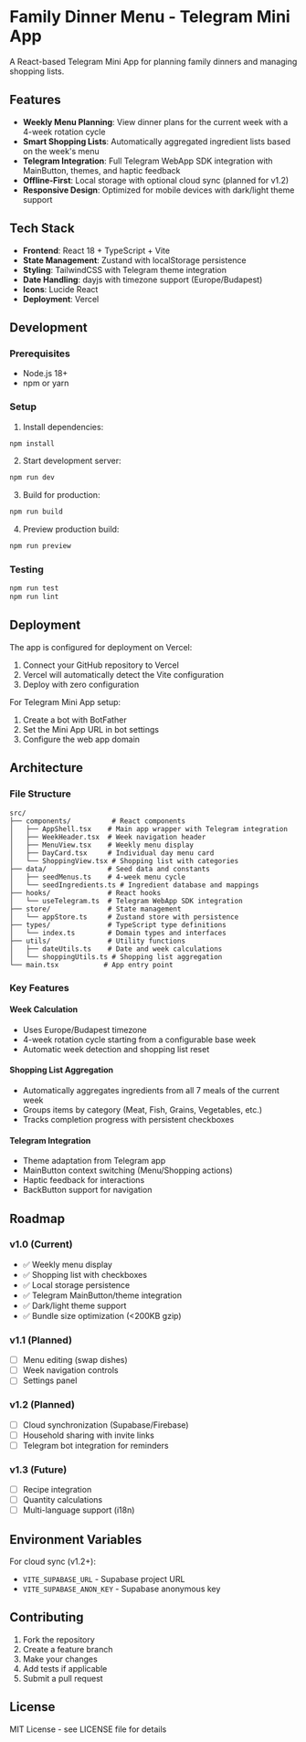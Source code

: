 # Family Dinner Menu - Telegram Mini App

A React-based Telegram Mini App for planning family dinners and managing shopping lists.

## Features

- **Weekly Menu Planning**: View dinner plans for the current week with a 4-week rotation cycle
- **Smart Shopping Lists**: Automatically aggregated ingredient lists based on the week's menu
- **Telegram Integration**: Full Telegram WebApp SDK integration with MainButton, themes, and haptic feedback
- **Offline-First**: Local storage with optional cloud sync (planned for v1.2)
- **Responsive Design**: Optimized for mobile devices with dark/light theme support

## Tech Stack

- **Frontend**: React 18 + TypeScript + Vite
- **State Management**: Zustand with localStorage persistence
- **Styling**: TailwindCSS with Telegram theme integration
- **Date Handling**: dayjs with timezone support (Europe/Budapest)
- **Icons**: Lucide React
- **Deployment**: Vercel

## Development

### Prerequisites

- Node.js 18+
- npm or yarn

### Setup

1. Install dependencies:
```bash
npm install
```

2. Start development server:
```bash
npm run dev
```

3. Build for production:
```bash
npm run build
```

4. Preview production build:
```bash
npm run preview
```

### Testing

```bash
npm run test
npm run lint
```

## Deployment

The app is configured for deployment on Vercel:

1. Connect your GitHub repository to Vercel
2. Vercel will automatically detect the Vite configuration
3. Deploy with zero configuration

For Telegram Mini App setup:
1. Create a bot with BotFather
2. Set the Mini App URL in bot settings
3. Configure the web app domain

## Architecture

### File Structure

```
src/
├── components/          # React components
│   ├── AppShell.tsx    # Main app wrapper with Telegram integration
│   ├── WeekHeader.tsx  # Week navigation header
│   ├── MenuView.tsx    # Weekly menu display
│   ├── DayCard.tsx     # Individual day menu card
│   └── ShoppingView.tsx # Shopping list with categories
├── data/               # Seed data and constants
│   ├── seedMenus.ts    # 4-week menu cycle
│   └── seedIngredients.ts # Ingredient database and mappings
├── hooks/              # React hooks
│   └── useTelegram.ts  # Telegram WebApp SDK integration
├── store/              # State management
│   └── appStore.ts     # Zustand store with persistence
├── types/              # TypeScript type definitions
│   └── index.ts        # Domain types and interfaces
├── utils/              # Utility functions
│   ├── dateUtils.ts    # Date and week calculations
│   └── shoppingUtils.ts # Shopping list aggregation
└── main.tsx           # App entry point
```

### Key Features

#### Week Calculation
- Uses Europe/Budapest timezone
- 4-week rotation cycle starting from a configurable base week
- Automatic week detection and shopping list reset

#### Shopping List Aggregation
- Automatically aggregates ingredients from all 7 meals of the current week
- Groups items by category (Meat, Fish, Grains, Vegetables, etc.)
- Tracks completion progress with persistent checkboxes

#### Telegram Integration
- Theme adaptation from Telegram app
- MainButton context switching (Menu/Shopping actions)
- Haptic feedback for interactions
- BackButton support for navigation

## Roadmap

### v1.0 (Current)
- ✅ Weekly menu display
- ✅ Shopping list with checkboxes
- ✅ Local storage persistence
- ✅ Telegram MainButton/theme integration
- ✅ Dark/light theme support
- ✅ Bundle size optimization (<200KB gzip)

### v1.1 (Planned)
- [ ] Menu editing (swap dishes)
- [ ] Week navigation controls
- [ ] Settings panel

### v1.2 (Planned)
- [ ] Cloud synchronization (Supabase/Firebase)
- [ ] Household sharing with invite links
- [ ] Telegram bot integration for reminders

### v1.3 (Future)
- [ ] Recipe integration
- [ ] Quantity calculations
- [ ] Multi-language support (i18n)

## Environment Variables

For cloud sync (v1.2+):
- `VITE_SUPABASE_URL` - Supabase project URL
- `VITE_SUPABASE_ANON_KEY` - Supabase anonymous key

## Contributing

1. Fork the repository
2. Create a feature branch
3. Make your changes
4. Add tests if applicable
5. Submit a pull request

## License

MIT License - see LICENSE file for details
